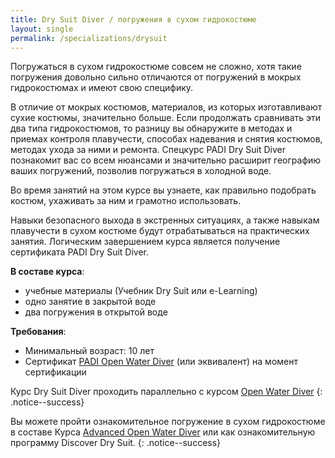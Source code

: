 ```yaml
---
title: Dry Suit Diver / погружения в сухом гидрокостюме
layout: single
permalink: /specializations/drysuit
---
```


Погружаться в сухом гидрокостюме совсем не сложно, хотя такие погружения довольно сильно отличаются от погружений в мокрых гидрокостюмах и имеют свою специфику. 

В отличие от мокрых костюмов, материалов, из которых изготавливают сухие костюмы, значительно больше. Если продолжать сравнивать эти два типа гидрокостюмов, то разницу вы обнаружите в методах и приемах контроля плавучести, способах надевания и снятия костюмов, методах ухода за ними и ремонта. Спецкурс PADI Dry Suit Diver познакомит вас со всем нюансами и значительно расширит географию ваших погружений, позволив погружаться в холодной воде.

Во время занятий на этом курсе вы узнаете, как правильно подобрать костюм, ухаживать за ним и грамотно использовать.

Навыки безопасного выхода в экстренных ситуациях, а также навыкам плавучести в сухом костюме будут отрабатываться на практических занятия. Логическим завершением курса является получение сертификата PADI Dry Suit Diver.

**В составе курса**:
* учебные материалы (Учебник Dry Suit или e-Learning)
* одно занятие в закрытой воде
* два погружения в открытой воде

**Требования**:
* Минимальный возраст: 10 лет
* Сертификат [PADI Open Water Diver](/owd/) (или эквивалент) на момент сертификации

Курс Dry Suit Diver проходить параллельно с курсом [Open Water Diver](/owd/)
{: .notice--success}

Вы можете пройти ознакомительное погружение в сухом гидрокостюме в составе Курса [Advanced Open Water Diver](/aowd/) или как ознакомительную программу Discover Dry Suit.
{: .notice--success}